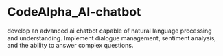 # CodeAlpha_AI-chatbot
develop an advanced ai chatbot capable of natural language processing and understanding. Implement dialogue management, sentiment analysis, and the ability to answer complex questions.
